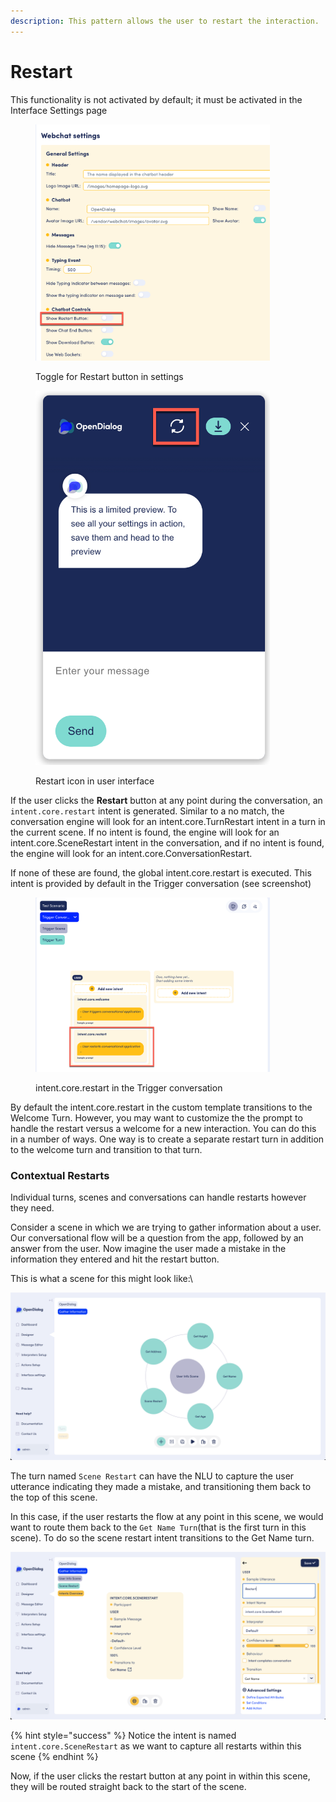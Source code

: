 ```yaml
---
description: This pattern allows the user to restart the interaction.
---
```


# Restart

This functionality is not activated by default; it must be activated in the Interface Settings page

<figure><img src="../../.gitbook/assets/2023-11-09_18-52-09.png" alt="" width="375"><figcaption><p>Toggle for Restart button in settings</p></figcaption></figure>

<figure><img src="../../.gitbook/assets/2023-11-09_18-53-48.png" alt="" width="375"><figcaption><p>Restart icon in user interface</p></figcaption></figure>

If the user clicks the **Restart** button at any point during the conversation, an `intent.core.restart` intent is generated. Similar to a no match, the conversation engine will look for an intent.core.TurnRestart intent in a turn in the current scene. If no intent is found, the engine will look for an intent.core.SceneRestart intent in the conversation, and if no intent is found, the engine will look for an intent.core.ConversationRestart.&#x20;

If none of these are found, the global intent.core.restart is executed. This intent is provided by default in the Trigger conversation (see screenshot)

<figure><img src="../../.gitbook/assets/2023-11-09_18-48-53.png" alt="" width="375"><figcaption><p>intent.core.restart in the Trigger conversation</p></figcaption></figure>

By default the intent.core.restart in the custom template transitions to the Welcome Turn. However, you may want to customize the the prompt to handle the restart versus a welcome for a new interaction. You can do this in a number of ways. One way is to create a separate restart turn in addition to the welcome turn and transition to that turn.&#x20;

### Contextual Restarts

Individual turns, scenes and conversations can handle restarts however they need.

Consider a scene in which we are trying to gather information about a user. Our conversational flow will be a question from the app, followed by an answer from the user. Now imagine the user made a mistake in the information they entered and hit the restart button.&#x20;

This is what a scene for this might look like:\


![A scene to gather user information](<../../.gitbook/assets/image (282).png>)

The turn named `Scene Restart` can have the NLU to capture the user utterance indicating they made a mistake, and transitioning them back to the top of this scene.&#x20;

In this case, if the user restarts the flow at any point in this scene, we would want to route them back to the `Get Name Turn`(that is the first turn in this scene). To do so the scene restart intent transitions to the Get Name turn.&#x20;

![The Scene Level Restart](<../../.gitbook/assets/image (248).png>)

{% hint style="success" %}
Notice the intent is named `intent.core.SceneRestart` as we want to capture all restarts within this scene
{% endhint %}

Now, if the user clicks the restart button at any point in within this scene, they will be routed straight back to the start of the scene.
